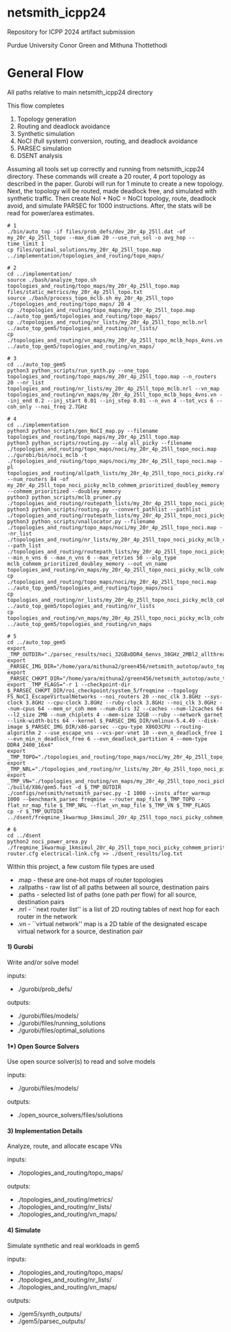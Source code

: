 # netsmith_icpp24
Repository for ICPP 2024 artifact submission

Purdue University
Conor Green and Mithuna Thottethodi

# General Flow

All paths relative to main netsmith_icpp24 directory

This flow completes
1. Topology generation
2. Routing and deadlock avoidance
3. Synthetic simulation
4. NoCI (full system) conversion, routing, and deadlock avoidance
5. PARSEC simulation
6. DSENT analysis

Assuming all tools set up correctly and running from netsmith_icpp24 directory. These commands will create a 20 router, 4 port topology as described in the paper. Gurobi will run for 1 minute to create a new topology. Next, the topology will be routed, made deadlock free, and simulated with synthetic traffic. Then create NoI + NoC = NoCI topology, route, deadlock avoid, and simulate PARSEC for 1000 instructions. After, the stats will be read for power/area estimates. 
```
# 1
./bin/auto_top -if files/prob_defs/dev_20r_4p_25ll.dat -of my_20r_4p_25ll_topo --max_diam 20 --use_run_sol -o avg_hop --time_limit 1
cp files/optimal_solutions/my_20r_4p_25ll_topo.map ../implementation/topologies_and_routing/topo_maps/

# 2
cd ../implementation/
source ./bash/analyze_topo.sh topologies_and_routing/topo_maps/my_20r_4p_25ll_topo.map files/static_metrics/my_20r_4p_25ll_topo.txt
source ./bash/process_topo_mclb.sh my_20r_4p_25ll_topo ./topologies_and_routing/topo_maps/ 20 4
cp ./topologies_and_routing/topo_maps/my_20r_4p_25ll_topo.map ../auto_top_gem5/topologies_and_routing/topo_maps/
cp ./topologies_and_routing/nr_lists/my_20r_4p_25ll_topo_mclb.nrl ../auto_top_gem5/topologies_and_routing/nr_lists/
cp ./topologies_and_routing/vn_maps/my_20r_4p_25ll_topo_mclb_hops_4vns.vn ../auto_top_gem5/topologies_and_routing/vn_maps/

# 3
cd ../auto_top_gem5
python3 python_scripts/run_synth.py --one_topo topologies_and_routing/topo_maps/my_20r_4p_25ll_topo.map --n_routers 20 --nr_list topologies_and_routing/nr_lists/my_20r_4p_25ll_topo_mclb.nrl --vn_map topologies_and_routing/vn_maps/my_20r_4p_25ll_topo_mclb_hops_4vns.vn --inj_end 0.2 --inj_start 0.01 --inj_step 0.01 --n_evn 4 --tot_vcs 6 --coh_only --noi_freq 2.7GHz

# 4
cd ../implementation
python3 python_scripts/gen_NoCI_map.py --filename topologies_and_routing/topo_maps/my_20r_4p_25ll_topo.map
python3 python_scripts/routing.py --alg all_picky --filename ./topologies_and_routing/topo_maps/noci/my_20r_4p_25ll_topo_noci.map
../gurobi/bin/noci_mclb -t ./topologies_and_routing/topo_maps/noci/my_20r_4p_25ll_topo_noci.map -pl topologies_and_routing/allpath_lists/my_20r_4p_25ll_topo_noci_picky.rallpaths --num_routers 84 -of my_20r_4p_25ll_topo_noci_picky_mclb_cohmem_prioritized_doubley_memory --cohmem_prioritized --doubley_memory
python3 python_scripts/mclb_pruner.py ./topologies_and_routing/routepath_lists/my_20r_4p_25ll_topo_noci_picky_mclb_cohmem_prioritized_doubley_memory.paths
python3 python_scripts/routing.py --convert_pathlist --pathlist ./topologies_and_routing/routepath_lists/my_20r_4p_25ll_topo_noci_picky_mclb_cohmem_prioritized_doubley_memory.paths
python3 python_scripts/vnallocator.py --filename ./topologies_and_routing/topo_maps/noci/my_20r_4p_25ll_topo_noci.map --nr_list ./topologies_and_routing/nr_lists/my_20r_4p_25ll_topo_noci_picky_mclb_cohmem_prioritized_doubley_memory.nrl --path_list ./topologies_and_routing/routepath_lists/my_20r_4p_25ll_topo_noci_picky_mclb_cohmem_prioritized_doubley_memory.paths --min_n_vns 6 --max_n_vns 6 --max_retries 50 --alg_type mclb_cohmem_prioritized_doubley_memory --out_vn_name topologies_and_routing/vn_maps/my_20r_4p_25ll_topo_noci_picky_mclb_cohmem_prioritized_doubley_memory_hops_6vns.vn
cp ./topologies_and_routing/topo_maps/noci/my_20r_4p_25ll_topo_noci.map ../auto_top_gem5/topologies_and_routing/topo_maps/noci
cp topologies_and_routing/nr_lists/my_20r_4p_25ll_topo_noci_picky_mclb_cohmem_prioritized_doubley_memory.nrl ../auto_top_gem5/topologies_and_routing/nr_lists
cp topologies_and_routing/vn_maps/my_20r_4p_25ll_topo_noci_picky_mclb_cohmem_prioritized_doubley_memory_hops_6vns.vn ../auto_top_gem5/topologies_and_routing/vn_maps

# 5
cd ../auto_top_gem5
export _TMP_OUTDIR="./parsec_results/noci_32GBxDDR4_6envs_38GHz_2MBl2_allthreads_64lwidth/1kwarmup_1kmsimul/freqmine/my_20r_4p_25ll_topo_noci_picky_cohmem_prioritized_doubley_memory_mclb_hops/"
export _PARSEC_IMG_DIR="/home/yara/mithuna2/green456/netsmith_autotop/auto_top_gem5/parsec_disk_image"
export _PARSEC_CHKPT_DIR="/home/yara/mithuna2/green456/netsmith_autotop/auto_top_gem5/parsec_noci_checkpoints"
export _TMP_FLAGS="-r 1 --checkpoint-dir $_PARSEC_CHKPT_DIR/roi_checkpoint/system_5/freqmine --topology FS_NoCI_EscapeVirtualNetworks --noi_routers 20 --noc_clk 3.8GHz --sys-clock 3.8GHz --cpu-clock 3.8GHz --ruby-clock 3.8GHz --noi_clk 3.0GHz --num-cpus 64 --mem_or_coh mem --num-dirs 32 --caches --num-l2caches 64 --l2_size 2MB --num_chiplets 4 --mem-size 32GB --ruby --network garnet --link-width-bits 64 --kernel $_PARSEC_IMG_DIR/vmlinux-5.4.49 --disk-image $_PARSEC_IMG_DIR/x86-parsec --cpu-type X86O3CPU --routing-algorithm 2 --use_escape_vns --vcs-per-vnet 10 --evn_n_deadlock_free 1 --evn_min_n_deadlock_free 6 --evn_deadlock_partition 4 --mem-type DDR4_2400_16x4"
export _TMP_TOPO="./topologies_and_routing/topo_maps/noci/my_20r_4p_25ll_topo_noci.map"
export _TMP_NRL="./topologies_and_routing/nr_lists/my_20r_4p_25ll_topo_noci_picky_mclb_cohmem_prioritized_doubley_memory.nrl"
export _TMP_VN="./topologies_and_routing/vn_maps/my_20r_4p_25ll_topo_noci_picky_mclb_cohmem_prioritized_doubley_memory_hops_6vns.vn"
./build/X86/gem5.fast -d $_TMP_OUTDIR ./configs/netsmith/netsmith_parsec.py -I 1000 --insts_after_warmup 1000 --benchmark_parsec freqmine --router_map_file $_TMP_TOPO --flat_nr_map_file $_TMP_NRL --flat_vn_map_file $_TMP_VN $_TMP_FLAGS
cp -r $_TMP_OUTDIR ../dsent/freqmine_1kwarmup_1kmsimul_20r_4p_25ll_topo_noci_picky_cohmem_prioritized_doubley_memory_mclb_hops

# 6
cd ../dsent
python2 noci_power_area.py ./freqmine_1kwarmup_1kmsimul_20r_4p_25ll_topo_noci_picky_cohmem_prioritized_doubley_memory_mclb_hops router.cfg electrical-link.cfg >> ./dsent_results/log.txt
```


Within this project, a few custom file types are used
-  .map - these are one-hot maps of router topologies
-  .rallpaths - raw list of all paths between all source, destination pairs
-  .paths - selected list of paths (one path per flow) for all source, destination pairs
-  .nrl - ``next router list'' is a list of 2D routing tables of next hop for each router in the network
-  .vn - ``virtual network'' map is a 2D table of the designated escape virtual network for a source, destination pair


#### 1) Gurobi

Write and/or solve model

inputs:
- ./gurobi/prob_defs/

outputs:
- ./gurobi/files/models/
- ./gurobi/files/running_solutions
- ./gurobi/files/optimal_solutions

#### 1*) Open Source Solvers

Use open source solver(s) to read and solve models

inputs:
- ./gurobi/files/models/

outputs:
- ./open_source_solvers/files/solutions

#### 3) Implementation Details

Analyze, route, and allocate escape VNs

inputs:
- ./topologies_and_routing/topo_maps/

outputs:
- ./topologies_and_routing/metrics/
- ./topologies_and_routing/nr_lists/
- ./topologies_and_routing/vn_maps/

#### 4) Simulate

Simulate synthetic and real workloads in gem5

inputs:
- ./topologies_and_routing/topo_maps/
- ./topologies_and_routing/nr_lists/
- ./topologies_and_routing/vn_maps/

outputs:
- ./gem5/synth_outputs/
- ./gem5/parsec_outputs/

